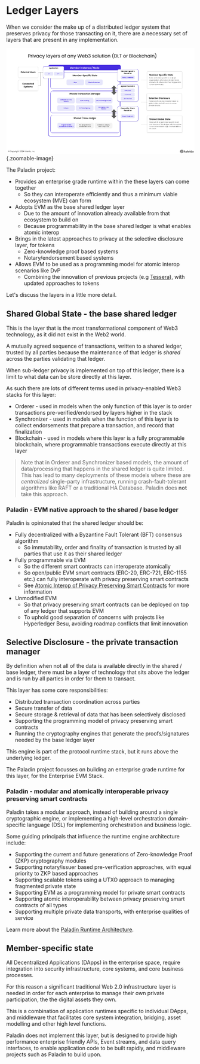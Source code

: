 # Ledger Layers

When we consider the make up of a distributed ledger system that preserves privacy for those transacting on it, there are a necessary set of layers that are present in any implementation.

![Ledger layers](../images/ledger_layers.png){.zoomable-image}

The Paladin project:
- Provides an enterprise grade runtime within the these layers can come together
   - So they can interoperate efficiently and thus a minimum viable ecosystem (MVE) can form
- Adopts EVM as the base shared ledger layer
   - Due to the amount of innovation already available from that ecosystem to build on
   - Because programmability in the base shared ledger is what enables atomic interop
- Brings in the latest approaches to privacy at the selective disclosure layer, for tokens
   - Zero-knowledge proof based systems
   - Notary/endorsement based systems
- Allows EVM to be used as a programming model for atomic interop scenarios like DvP
   - Combining the innovation of previous projects (e.g [Tessera](https://github.com/consensys/tessera)), with updated approaches to tokens

Let's discuss the layers in a little more detail.

## Shared Global State - the base shared ledger

This is the layer that is the most transformational component of Web3 technology, as it did not exist in the Web2 world.

A mutually agreed sequence of transactions, written to a shared ledger, trusted by all parties because the maintenance of that ledger is _shared_ across the parties validating that ledger.

When sub-ledger privacy is implemented on top of this ledger, there is a limit to what data can be store directly at this layer.

As such there are lots of different terms used in privacy-enabled Web3 stacks for this layer:

- Orderer - used in models when the only function of this layer is to order transactions pre-verified/endorsed by layers higher in the stack
- Synchronizer - used in models when the function of this layer is to collect endorsements that prepare a transaction, and record that finalization
- Blockchain - used in models where this layer is a fully programmable blockchain, where programmable transactions execute directly at this layer

> Note that in Orderer and Synchronizer based models, the amount of data/processing that happens in the shared ledger is quite limited. This has lead to many deployments of these models where these are *centralized* single-party infrastructure, running crash-fault-tolerant algorithms like RAFT or a traditional HA Database. Paladin does **not** take this approach.

### Paladin - EVM native approach to the shared / base ledger

Paladin is opinionated that the shared ledger should be:
- Fully decentralized with a Byzantine Fault Tolerant (BFT) consensus algorithm
    - So immutability, order and finality of transaction is trusted by all parties that use it as their shared ledger
- Fully programmable via EVM
    - So the different smart contracts can interoperate atomically
    - So open/public EVM smart contracts (ERC-20, ERC-721, ERC-1155 etc.) can fully interoperate with privacy preserving smart contracts
    - See [Atomic Interop of Privacy Preserving Smart Contracts](./atomic_interop.md) for more information
- Unmodified EVM
    - So that privacy preserving smart contracts can be deployed on top of any ledger that supports EVM
    - To uphold good separation of concerns with projects like Hyperledger Besu, avoiding roadmap conflicts that limit innovation

## Selective Disclosure - the private transaction manager

By definition when not all of the data is available directly in the shared / base ledger, there must be a layer of technology that sits above the ledger and is run by all parties in order for them to transact.

This layer has some core responsibilities:
- Distributed transaction coordination across parties
- Secure transfer of data
- Secure storage & retrieval of data that has been selectively disclosed
- Supporting the programming model of privacy preserving smart contracts
- Running the cryptography engines that generate the proofs/signatures needed by the base ledger layer

This engine is part of the protocol runtime stack, but it runs above the underlying ledger.

The Paladin project focusses on building an enterprise grade runtime for this layer, for the Enterprise EVM Stack.

### Paladin - modular and atomically interoperable privacy preserving smart contracts

Paladin takes a modular approach, instead of building around a single cryptographic engine, or implementing a high-level orchestration domain-specific language (DSL) for implementing orchestration and business logic.

Some guiding principals that influence the runtime engine architecture include:
- Supporting the current and future generations of Zero-knowledge Proof (ZKP) cryptography modules
- Supporting notary/issuer based pre-verification approaches, with equal priority to ZKP based approaches
- Supporting scalable tokens using a UTXO approach to managing fragmented private state
- Supporting EVM as a programming model for private smart contracts
- Supporting atomic interoperability between privacy preserving smart contracts of all types
- Supporting multiple private data transports, with enterprise qualities of service

Learn more about the [Paladin Runtime Architecture](./runtime_architecture.md).

## Member-specific state

All Decentralized Applications (DApps) in the enterprise space, require integration into security infrastructure, core systems, and core business processes.

For this reason a significant traditional Web 2.0 infrastructure layer is needed in order for each enterprise to manage their own private participation, the the digital assets they own.

This is a combination of application runtimes specific to individual DApps, and middleware that facilitates core system integration, bridging, asset modelling and other high level functions.

Paladin does not implement this layer, but is designed to provide high performance enterprise friendly APIs, Event streams, and data query interfaces, to enable application code to be built rapidly, and middleware projects such as Paladin to build upon.